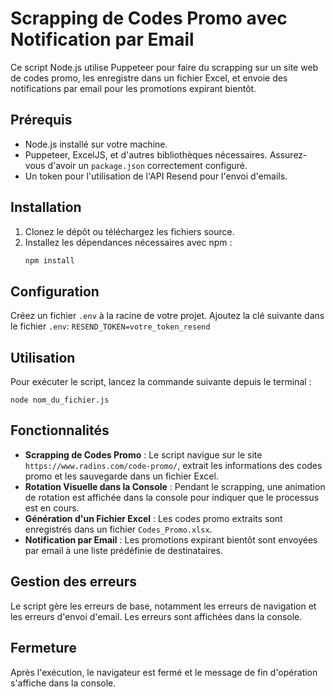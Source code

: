 
# Scrapping de Codes Promo avec Notification par Email

Ce script Node.js utilise Puppeteer pour faire du scrapping sur un site web de codes promo, les enregistre dans un fichier Excel, et envoie des notifications par email pour les promotions expirant bientôt.

## Prérequis

- Node.js installé sur votre machine.
- Puppeteer, ExcelJS, et d'autres bibliothèques nécessaires. Assurez-vous d'avoir un `package.json` correctement configuré.
- Un token pour l'utilisation de l'API Resend pour l'envoi d'emails.

## Installation

1. Clonez le dépôt ou téléchargez les fichiers source.
2. Installez les dépendances nécessaires avec npm :
   ````bash
   npm install 

## Configuration

Créez un fichier `.env` à la racine de votre projet. Ajoutez la clé suivante dans le fichier `.env`:
`RESEND_TOKEN=votre_token_resend` 

## Utilisation

Pour exécuter le script, lancez la commande suivante depuis le terminal :

`node nom_du_fichier.js` 

## Fonctionnalités

-   **Scrapping de Codes Promo** : Le script navigue sur le site `https://www.radins.com/code-promo/`, extrait les informations des codes promo et les sauvegarde dans un fichier Excel.
-   **Rotation Visuelle dans la Console** : Pendant le scrapping, une animation de rotation est affichée dans la console pour indiquer que le processus est en cours.
-   **Génération d'un Fichier Excel** : Les codes promo extraits sont enregistrés dans un fichier `Codes_Promo.xlsx`.
-   **Notification par Email** : Les promotions expirant bientôt sont envoyées par email à une liste prédéfinie de destinataires.

## Gestion des erreurs

Le script gère les erreurs de base, notamment les erreurs de navigation et les erreurs d'envoi d'email. Les erreurs sont affichées dans la console.

## Fermeture

Après l'exécution, le navigateur est fermé et le message de fin d'opération s'affiche dans la console.
